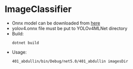 # ImageClassifier
- Onnx model can be downloaded from [here](https://github.com/onnx/models/tree/master/vision/object_detection_segmentation/yolov4)
- yolov4.onnx file must be put to YOLOv4MLNet directory
- Build:
    ```
    dotnet build
    ```
- Usage:
    ```
    401_abdullin/bin/Debug/net5.0/401_abdullin imagesDir

    ```
